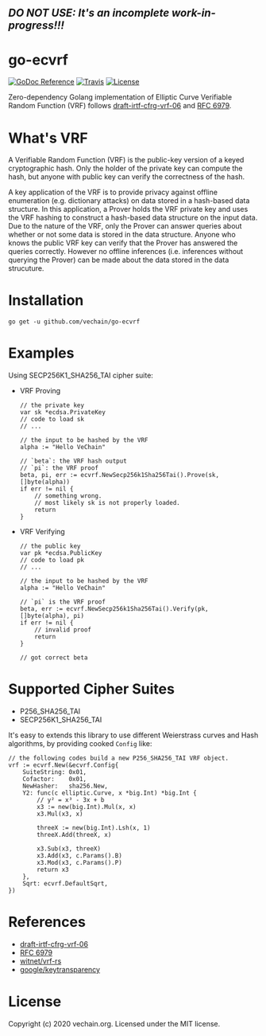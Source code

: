 ## *DO NOT USE: It's an incomplete work-in-progress!!!*

# go-ecvrf

[![GoDoc Reference](https://godoc.org/github.com/vechain/go-ecvrf?status.svg)](https://pkg.go.dev/github.com/vechain/go-ecvrf)
[![Travis](https://travis-ci.org/vechain/go-ecvrf.svg?branch=master)](https://travis-ci.org/vechain/go-ecvrf)
[![License](https://img.shields.io/github/license/vechain/go-ecvrf)](https://github.com/vechain/go-ecvrf/blob/master/LICENSE)

Zero-dependency Golang implementation of Elliptic Curve Verifiable Random Function (VRF) follows [draft-irtf-cfrg-vrf-06](https://tools.ietf.org/id/draft-irtf-cfrg-vrf-06.html) and [RFC 6979](https://tools.ietf.org/html/rfc6979).

# What's VRF

A Verifiable Random Function (VRF) is the public-key version of a keyed cryptographic hash. Only the holder of the private key can compute the hash, but anyone with public key can verify the correctness of the hash.

A key application of the VRF is to provide privacy against offline enumeration (e.g. dictionary attacks) on data stored in a hash-based data structure. In this application, a Prover holds the VRF private key and uses the VRF hashing to construct a hash-based data structure on the input data. Due to the nature of the VRF, only the Prover can answer queries about whether or not some data is stored in the data structure. Anyone who knows the public VRF key can verify that the Prover has answered the queries correctly. However no offline inferences (i.e. inferences without querying the Prover) can be made about the data stored in the data strucuture.

# Installation

```
go get -u github.com/vechain/go-ecvrf
```

# Examples

Using SECP256K1_SHA256_TAI cipher suite:

* VRF Proving

    ```golang
    // the private key
    var sk *ecdsa.PrivateKey
    // code to load sk
    // ... 

    // the input to be hashed by the VRF
    alpha := "Hello VeChain"

    // `beta`: the VRF hash output
    // `pi`: the VRF proof
    beta, pi, err := ecvrf.NewSecp256k1Sha256Tai().Prove(sk, []byte(alpha))
    if err != nil {
        // something wrong.
        // most likely sk is not properly loaded.
        return
    }
    ```

* VRF Verifying

    ```golang 
    // the public key
    var pk *ecdsa.PublicKey
    // code to load pk
    // ...

    // the input to be hashed by the VRF
    alpha := "Hello VeChain"

    // `pi` is the VRF proof
    beta, err := ecvrf.NewSecp256k1Sha256Tai().Verify(pk, []byte(alpha), pi)
    if err != nil {
        // invalid proof
        return
    }

    // got correct beta
    ```


# Supported Cipher Suites

* P256_SHA256_TAI 
* SECP256K1_SHA256_TAI

It's easy to extends this library to use different Weierstrass curves and Hash algorithms, by providing cooked `Config` like:

```golang
// the following codes build a new P256_SHA256_TAI VRF object.
vrf := ecvrf.New(&ecvrf.Config{
    SuiteString: 0x01,
    Cofactor:    0x01,
    NewHasher:   sha256.New,
    Y2: func(c elliptic.Curve, x *big.Int) *big.Int {
        // y² = x³ - 3x + b
        x3 := new(big.Int).Mul(x, x)
        x3.Mul(x3, x)

        threeX := new(big.Int).Lsh(x, 1)
        threeX.Add(threeX, x)

        x3.Sub(x3, threeX)
        x3.Add(x3, c.Params().B)
        x3.Mod(x3, c.Params().P)
        return x3
    },
    Sqrt: ecvrf.DefaultSqrt,
})
```

# References

* [draft-irtf-cfrg-vrf-06](https://tools.ietf.org/id/draft-irtf-cfrg-vrf-06.html)
* [RFC 6979](https://tools.ietf.org/html/rfc6979)
* [witnet/vrf-rs](https://github.com/witnet/vrf-rs)
* [google/keytransparency](https://github.com/google/keytransparency)

# License

Copyright (c) 2020 vechain.org.
Licensed under the MIT license.


